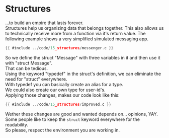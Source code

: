 # Structures

...to build an empire that lasts forever.  
Structures help us organizing data that belongs together. This also allows us to
technically receive more from a function via it's return value. The following
example shows a very simplified simulated messaging app.  

```c
{{ #include ../code/15_structures/messenger.c }}
```

So we define the struct "Message" with three variables in it and then use it
with "struct Message".  
That can be tedious.  
Using the keyword "typedef" in the struct's definition, we can eliminate the
need for "struct" everywhere.  
With typedef you can basically create an alias for a type.  
We could also create our own type for user-id's.  
Applying those changes, makes our code look like this:  

```c
{{ #include ../code/15_structures/improved.c }}
```

Wether these changes are good and wanted depends on... opinions, YAY.  
Some people like to keep the `struct` keyword everywhere for the readability.  
So please, respect the environment you are working in.  
